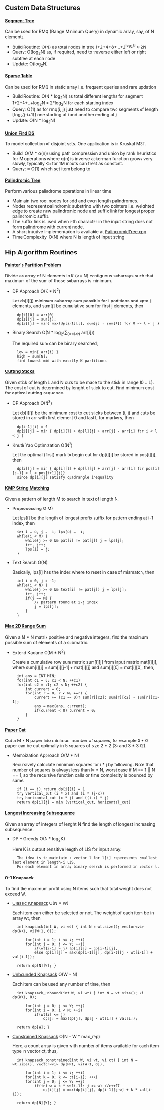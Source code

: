 ## Custom Data Structures

#### [Segment Tree](https://github.com/zanymarconi/CP-CPP/blob/master/src/cp3/ch2/SegmentTree.cpp)
Can be used for RMQ (Range Minimum Query) in dynamic array, say, of N elements.
* Build Routine: O(N) as total nodes in tree 1+2+4+8+...+2<sup>log<sub>2</sub>N</sup> &asymp; 2N
* Query: O(log<sub>2</sub>N) as, if required, need to traverse either left or right subtree at each node
* Update: O(log<sub>2</sub>N)

#### [Sparse Table](https://github.com/zanymarconi/CP-CPP/blob/master/src/cp3/ch2/SparseTable.cpp)
Can be used for RMQ in static array i.e. frequent queries and rare updation
* Build Routine: O(N * log<sub>2</sub>N) as total different lengths for segment 1+2+4+..+log<sub>2</sub>N &asymp; 2*log<sub>2</sub>N for each starting index
* Query: O(1) as for rmq(i, j) just need to compare two segments of length &lfloor;log<sub>2</sub>(j-i+1)&rfloor; one starting at i and another ending at j
* Update: O(N * log<sub>2</sub>N)

#### [Union Find DS](https://github.com/zanymarconi/CP-CPP/blob/master/src/cp3/ch2/UFDS.cpp)
To model collection of disjoint sets. One application is in Kruskal MST.
* Build: O(M * &alpha;(n)) using path compression and union by rank heuristics for M operations where &alpha;(n) is inverse ackerman function grows very slowly, typically <5 for 1M inputs can treat as constant.
* Query: &asymp; O(1) which set item belong to

#### [Palindromic Tree](https://github.com/zanymarconi/CP-CPP/blob/master/src/cp3/ch2/PalindromicTree.cpp)
Perform various palindrome operations in linear time
* Maintain two root nodes for odd and even length palindromes.
* Nodes represent palindromic substring with two pointers i.e. weighted edge to create new palindromic node and suffix link for longest proper palindromic suffix. 
* The suffix link is used when i-th character in the input string does not form palindrome with current node.
* A short intutive implementation is available at [PalindromicTree.cpp](https://github.com/zanymarconi/CP-CPP/blob/master/src/cp3/ch2/PalindromicTree.cpp)
* Time Complexity: O(N) where N is length of input string

## Hip Algorithm Routines

#### [Painter's Partition Problem](https://github.com/zanymarconi/CP-CPP/blob/master/src/org/google/glassdoor/PainterPartition.cpp)
Divide an array of N elements in K (<= N) contiguous subarrays such that maximum of the sum of those subarrays is minimum.

* DP Approach O(K * N<sup>2</sup>)
    
    Let dp[i][j] minimum subarray sum possible for i partitions and upto j elements, and sum[j] be cumulative sum for first j elements, then
        
        dp[i][0] = arr[0]
        dp[1][j] = sum[j];
        dp[i][j] = min{ max(dp[i-1][l], sum[j] - sum[l]) for 0 <= l < j } 

* Binary Search O(N * log<sub>2</sub>(&sum;<sub>0<=i<N</sub> arr[i]))

    The required sum can be binary searched,
        
        low = min{ arr[i] }
        high = sum[N];
        find lowest mid with excatly K partitions

#### [Cutting Sticks](https://github.com/zanymarconi/CP-CPP/blob/master/src/org/google/glassdoor/CutRodMarks.cpp)
Given stick of length L and N cuts to be made to the stick in range (0 .. L). The cost of cut is determined by lenght of stick to cut. Find minimum cost for optimal cutting sequence.

* DP Approach O(N<sup>3</sup>)

    Let dp[i][j] be the minimum cost to cut sticks between (i, j) and cuts be stored in arr with first element 0 and last L for markers, then
        
        dp[i-1][i] = 0
        dp[i][j] = min { dp[i][l] + dp[l][j] + arr[j] - arr[i] for i < l < j }

* Knuth Yao Optimization O(N<sup>2</sup>)

    Let the optimal (first) mark to begin cut for dp[i][j] be stored in pos[i][j], then
        
        dp[i][j] = min { dp[i][l] + dp[l][j] + arr[j] - arr[i] for pos[i][j-1] < l < pos[i+1][j]}
        since dp[i][j] satisfy quadrangle inequality

#### [KMP String Matching](https://github.com/zanymarconi/CP-CPP/blob/master/src/org/google/glassdoor/KMPSearch.cpp)
Given a pattern of length M to search in text of length N.

* Preprocessing O(M)

    Let lps[i] be the length of longest prefix suffix for pattern ending at i-1 index, then

        int i = 0, j = -1; lps[0] = -1;
        while(i < M) {
            while(j >= 0 && pat[i] != pat[j]) j = lps[j];
            i++, j++;
            lps[i] = j;
        } 

* Text Search O(N)

    Basically, lps[i] has the index where to reset in case of mismatch, then

        int i = 0, j = -1;
        while(i < N) {
            while(j >= 0 && text[i] != pat[j]) j = lps[j];
            i++, j++;
            if(j == M) {
                // pattern found at i-j index
                j = lps[j];
            }
        }

#### [Max 2D Range Sum](https://github.com/zanymarconi/CP-CPP/blob/master/src/leetcode/max2DRangeSum.cpp)
Given a M * N matrix positive and negative integers, find the maximum possible sum of elements of a submatrix.

* Extend Kadane O(M * N<sup>2</sup>)

    Create a cumulative row sum matrix sum[i][j] from input matrix mat[i][j], where sum[i][j] = sum[i][j-1] + mat[i][j] and sum[i][0] = mat[i][0], then,

        int ans = INT_MIN;
        for(int c1 = 0; c1 < N; ++c1)
        for(int c2 = c1; c2 < N; ++c2) {
            int current = 0;
            for(int r = 0; r < M; ++r) {
                current += (c1 == 0)? sum[r][c2]: sum[r][c2] - sum[r][c1-1];
                ans = max(ans, current);
                if(current < 0) current = 0;
            }
        }

#### [Paper Cut](https://github.com/zanymarconi/CP-CPP/blob/master/src/org/google/gfg/PaperCut.cpp)
Cut a M * N paper into minimum number of squares, for example 5 * 6 paper can be cut optimally in 5 squares of size 2 * 2 (3) and 3 * 3 (2).

* Memoization Approach O(M * N)

    Recursively calculate minimum squares for i * j by following. Note that number of squares is always less than M * N, worst case if M == 1 || N == 1, so the recursive function calls or time complexity is bounded by same.
        
        if (i == j) return dp[i][i] = 1
        try vertical_cut (i * x) and (i * (j-x))
        try horizontal_cut (x * j) and ((i-x) * j)
        return dp[i][j] = min (vertical_cut, horizontal_cut) 

#### [Longest Increasing Subsequence](https://github.com/zanymarconi/CP-CPP/blob/master/src/leetcode/LIS.cpp)
Given an array of integers of lenght N find the length of longest increasing subsequence.

* DP + Greedy O(N * log<sub>2</sub>K)
    
    Here K is output sensitive length of LIS for input array. 
        
        The idea is to maintain a vector l for l[i] reperesents smallest last element in length-i LIS. 
        For each element in array binary search is performed in vector l.

#### 0-1 Knapsack
To find the maximum profit using N items such that total weight does not exceed W.

* [Classic Knapsack](https://github.com/zanymarconi/CP-CPP/blob/master/src/org/google/gfg/Knapsack.cpp) O(N * W)
    
    Each item can either be selected or not. The weight of each item be in array wt, then

        int knapsack(int W, vi wt) { int N = wt.size(); vector<vi> dp(N+1, vi(W+1, 0));
        
            for(int i = 1; i <= N; ++i) 
            for(int j = 0; j <= W; ++j)
                if(wt[i-1] > j) dp[i][j] = dp[i-1][j];
                else dp[i][j] = max(dp[i-1][j], dp[i-1][j - wt[i-1]] + val[i-1]);
        
        return dp[N][W]; }

* [Unbounded Knapsack](https://github.com/zanymarconi/CP-CPP/blob/master/src/org/google/gfg/KnapsackUnbounded.cpp) O(W * N)

    Each item can be used any number of time, then

        int knapsack_unbound(int W, vi wt) { int N = wt.size(); vi dp(W+1, 0);
        
            for(int j = 0; j <= W; ++j)
            for(int i = 0; i < N; ++i)
                if(wt[i] <= j)
                    dp[j] = max(dp[j], dp[j - wt[i]] + val[i]);

        return dp[W]; }

* [Constrained Knapsack](https://github.com/zanymarconi/CP-CPP/blob/master/src/org/google/gfg/KnapsackConstrained.cpp) O(N * W * max_rep)

    Here, a count array is given with number of items available for each item type in vector ct, thus,

        int knapsack_constrained(int W, vi wt, vi ct) { int N = wt.size(); vector<vi> dp(N+1, vi(W+1, 0));
    
            for(int i = 1; i <= N; ++i)
            for(int k = 0; k <= ct[i-1]; ++k)
            for(int j = 0; j <= W; ++j)
                if(int w = k * wt[i-1]; j >= w) //c++17 
                    dp[i][j] = max(dp[i][j], dp[i-1][j-w] + k * val[i-1]);

        return dp[N][W]; }
